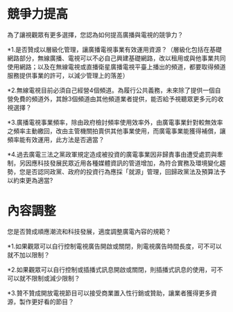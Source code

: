 # 競爭力提高 

為了讓視觀眾有更多選擇，您認為如何提高廣播與電視的競爭力？

*1.是否贊成以層級化管理，讓廣播電視事業有效運用資源？（層級化包括在基礎網路部分，無線廣播、電視可以不必自己興建基礎網路，改以租用或與他事業共同使用網路；以及在無線電視或直播衛星廣播電視平臺上播出的頻道，都要取得頻道服務提供事業的許可，以減少管理上的落差）

*2.無線電視目前必須自己經營4個頻道。為履行公共義務，未來除了提供一個自營免費的頻道外，其餘3個頻道由其他頻道業者提供，能否給予視聽眾更多元的收視選擇？

*3.廣播電視事業頻率，除由政府檢討頻率使用效率外，由廣電事業針對較無效率之頻率主動繳回，改由主管機關拍賣供其他事業使用，而廣電事業能獲得補償，讓頻率能有效運用，此方法是否適當？

*4.過去廣電三法之黨政軍規定造成被投資的廣電事業因非歸責事由遭受處罰與牽制，另因應科技發展民眾近用各種媒體資訊的管道增加，為符合實務及環境變化趨勢，您是否認同政黨、政府的投資行為應採「就源」管理，回歸政黨法及預算法予以約束更為適當?

# 內容調整

您是否贊成順應潮流和科技發展，適度調整廣電內容的規範？

*1.如果觀眾可以自行控制電視廣告開啟或關閉，則電視廣告時間長度，可不可以就不加以限制？

*2.如果觀眾可以自行控制或插播式訊息開啟或關閉，則插播式訊息的使用，可不可以就不限制或減少限制？

*3.贊不贊成開放電視節目可以接受商業置入性行銷或贊助，讓業者獲得更多資源，製作更好看的節目？
